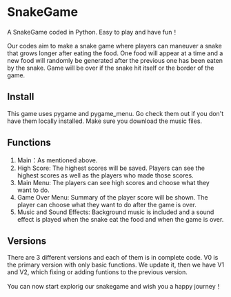 SnakeGame
=======

A SnakeGame coded in Python. 
Easy to play and have fun！ 

Our codes aim to make a snake game where players can maneuver a snake that grows longer after eating the food. One food will appear at a time and a new food will randomly be generated after the previous one has been eaten by the snake. Game will be over if the snake hit itself or the border of the game. 


Install
--------
This game uses pygame and pygame_menu. Go check them out if you don't have them locally installed.
Make sure you download the music files.


Functions
--------

1. Main：As mentioned above.
2. High Score: The highest scores will be saved. Players can see the highest scores as well as the players who made those scores.
3. Main Menu: The players can see high scores and choose what they want to do.
4. Game Over Menu: Summary of the player score will be shown. The player can choose what they want to do after the game is over.
5. Music and Sound Effects: Background music is included and a sound effect is played when the snake eat the food and when the game is over.


Versions
--------
There are 3 different versions and each of them is in complete code. V0 is the primary version with only basic functions. We update it, then we have V1 and V2, which fixing or adding funtions to the previous version.



You can now start explorig our snakegame and wish you a happy journey！
